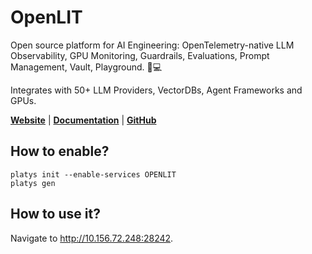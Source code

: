 # OpenLIT

Open source platform for AI Engineering: OpenTelemetry-native LLM Observability, GPU Monitoring, Guardrails, Evaluations, Prompt Management, Vault, Playground. 🚀💻 

Integrates with 50+ LLM Providers, VectorDBs, Agent Frameworks and GPUs. 

**[Website](https://openlit.io/)** | **[Documentation](https://docs.openlit.io/)** | **[GitHub](https://github.com/openlit/openlit)**

## How to enable?

```
platys init --enable-services OPENLIT
platys gen
```

## How to use it?

Navigate to <http://10.156.72.248:28242>.


